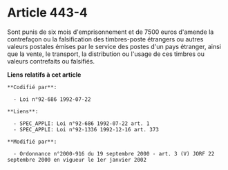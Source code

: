 # Article 443-4

Sont punis de six mois d'emprisonnement et de 7500 euros d'amende la contrefaçon ou la falsification des timbres-poste
étrangers ou autres valeurs postales émises par le service des postes d'un pays étranger, ainsi que la vente, le transport,
la distribution ou l'usage de ces timbres ou valeurs contrefaits ou falsifiés.

**Liens relatifs à cet article**

	**Codifié par**:

	  - Loi n°92-686 1992-07-22

	**Liens**:

	  - SPEC_APPLI: Loi n°92-686 1992-07-22 art. 1
	  - SPEC_APPLI: Loi n°92-1336 1992-12-16 art. 373

	**Modifié par**:

	  - Ordonnance n°2000-916 du 19 septembre 2000 - art. 3 (V) JORF 22 septembre 2000 en vigueur le 1er janvier 2002
